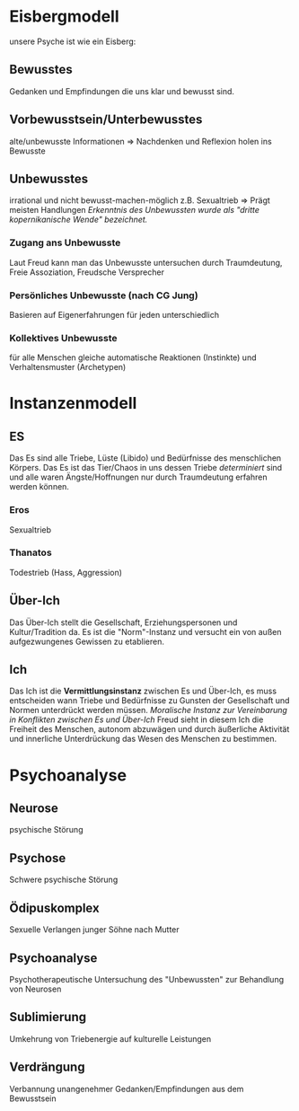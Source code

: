 # Eisbergmodell
unsere Psyche ist wie ein Eisberg:
## Bewusstes
Gedanken und Empfindungen die uns klar und bewusst sind.
## Vorbewusstsein/Unterbewusstes
alte/unbewusste Informationen
⇒ Nachdenken und Reflexion holen ins Bewusste
## Unbewusstes
irrational und nicht bewusst-machen-möglich
z.B. Sexualtrieb
⇒ Prägt meisten Handlungen
_Erkenntnis des Unbewussten wurde als "dritte kopernikanische Wende" bezeichnet._
### Zugang ans Unbewusste
Laut Freud kann man das Unbewusste untersuchen durch Traumdeutung, Freie Assoziation, Freudsche Versprecher
### Persönliches Unbewusste (nach CG Jung)
Basieren auf Eigenerfahrungen für jeden unterschiedlich
### Kollektives Unbewusste
für alle Menschen gleiche automatische Reaktionen (Instinkte) und Verhaltensmuster (Archetypen)
# Instanzenmodell
## ES
Das Es sind alle Triebe, Lüste (Libido) und Bedürfnisse des menschlichen Körpers. Das Es ist das Tier/Chaos in uns dessen Triebe _determiniert_ sind und alle waren Ängste/Hoffnungen nur durch Traumdeutung erfahren werden können.
### Eros
Sexualtrieb
### Thanatos
Todestrieb (Hass, Aggression)
## Über-Ich
Das Über-Ich stellt die Gesellschaft, Erziehungspersonen und Kultur/Tradition da. Es ist die "Norm"-Instanz und versucht ein von außen aufgezwungenes Gewissen zu etablieren.

## Ich
Das Ich ist die **Vermittlungsinstanz** zwischen Es und Über-Ich, es muss entscheiden wann Triebe und Bedürfnisse zu Gunsten der Gesellschaft und Normen unterdrückt werden müssen.
_Moralische Instanz zur Vereinbarung in Konflikten zwischen Es und Über-Ich_
Freud sieht in diesem Ich die Freiheit des Menschen, autonom abzuwägen und durch äußerliche Aktivität und innerliche Unterdrückung das Wesen des Menschen zu bestimmen.

# Psychoanalyse
## Neurose
psychische Störung
## Psychose
Schwere psychische Störung
## Ödipuskomplex
Sexuelle Verlangen junger Söhne nach Mutter
## Psychoanalyse
Psychotherapeutische Untersuchung des "Unbewussten" zur Behandlung von Neurosen
## Sublimierung
Umkehrung von Triebenergie auf kulturelle Leistungen
## Verdrängung
Verbannung unangenehmer Gedanken/Empfindungen aus dem Bewusstsein
